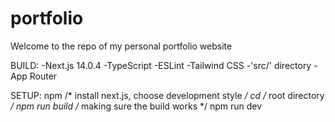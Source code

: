 # portfolio
Welcome to the repo of my personal portfolio website

BUILD: 
-Next.js 14.0.4
-TypeScript
-ESLint
-Tailwind CSS
-'src/' directory
-App Router

SETUP:
npm /* install next.js, choose development style */
cd /* root directory */
npm run build /* making sure the build works */
npm run dev
